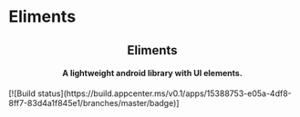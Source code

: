 # Eliments
<h2 align="center"><b>Eliments</b></h2>
<h4 align="center">A lightweight android library with UI elements.</h4>
[![Build status](https://build.appcenter.ms/v0.1/apps/15388753-e05a-4df8-8ff7-83d4a1f845e1/branches/master/badge)]
